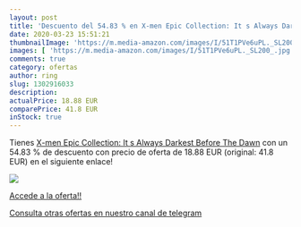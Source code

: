 ```yaml
---
layout: post
title: 'Descuento del 54.83 % en X-men Epic Collection: It s Always Darke'
date: 2020-03-23 15:51:21
thumbnailImage: 'https://m.media-amazon.com/images/I/51T1PVe6uPL._SL200_.jpg'
images: [ 'https://m.media-amazon.com/images/I/51T1PVe6uPL._SL200_.jpg' ]
comments: true
category: ofertas
author: ring
slug: 1302916033
description:
actualPrice: 18.88 EUR
comparePrice: 41.8 EUR
inStock: true
---
```


Tienes [X-men Epic Collection: It s Always Darkest Before The Dawn](https://www.amazon.es/dp/1302916033/?tag=redken-21) con un 54.83 % de descuento con precio de oferta de 18.88 EUR (original: 41.8 EUR) en el siguiente enlace!

[![](https://m.media-amazon.com/images/I/51T1PVe6uPL._SL200_.jpg)](https://www.amazon.es/dp/1302916033/?tag=redken-21)

[Accede a la oferta!!](https://www.amazon.es/dp/1302916033/?tag=redken-21)

[Consulta otras ofertas en nuestro canal de telegram](https://t.me/s/ofertas25)
